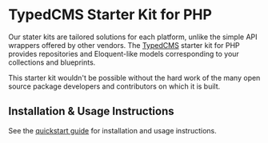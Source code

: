 # TypedCMS Starter Kit for PHP

Our stater kits are tailored solutions for each platform, unlike the simple API 
wrappers offered by other vendors. The [TypedCMS](https://typedcms.com) starter kit for PHP 
provides repositories and Eloquent-like models corresponding to your 
collections and blueprints.

This starter kit wouldn't be possible without the hard work of the many open 
source package developers and contributors on which it is built.

## Installation & Usage Instructions

See the [quickstart guide](https://typedcms.com/technologies/php) for installation and usage instructions.
